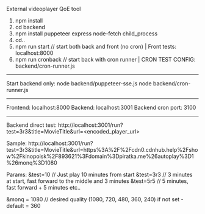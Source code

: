 External videoplayer QoE tool

1. npm install 
2. cd backend 
3. npm install puppeteer express node-fetch child_process
4. cd..
5. npm run start  // start both back and front (no cron) | Front tests: localhost:8000
6. npm run cronback  // start back with cron runner | CRON TEST CONFIG: backend/cron-runner.js


--------------------------
Start backend only:
node backend/puppeteer-sse.js
node backend/cron-runner.js

--------------------------

Frontend: localhost:8000
Backend: localhost:3001
Backend cron port: 3100

--------------------------

Backend direct test: http://localhost:3001/run?test=3r3&title=MovieTitle&url=<encoded_player_url>

Sample:
http://localhost:3001/run?test=3r3&title=MovieTitle&url=https%3A%2F%2Fcdn0.cdnhub.help%2Fshow%2Fkinopoisk%2F893621%3Fdomain%3Dpiratka.me%26autoplay%3D1%26monq%3D1080

Params:
&test=10   // Just play 10 minutes from start
&test=3r3  // 3 minutes at start, fast forward to the middle and 3 minutes
&test=5r5  // 5 minutes, fast forward + 5 minutes etc..

&monq = 1080 // desired quality (1080, 720, 480, 360, 240) if not set - default = 360
